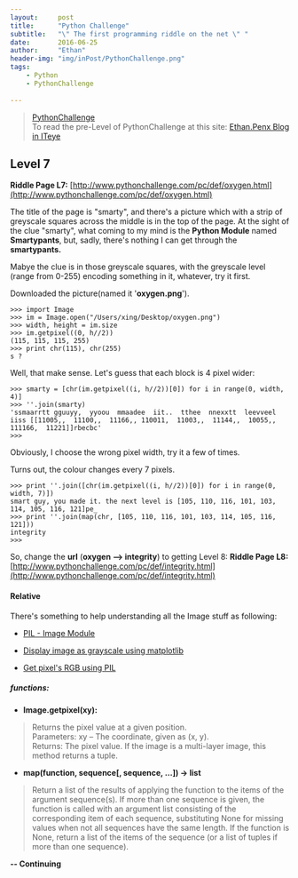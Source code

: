 ```yaml
---
layout:     post
title:      "Python Challenge"
subtitle:   "\" The first programming riddle on the net \" "
date:       2016-06-25
author:     "Ethan"
header-img: "img/inPost/PythonChallenge.png"
tags:
    - Python
    - PythonChallenge
    
---
```


> [PythonChallenge](http://www.pythonchallenge.com/)  
> To read the pre-Level of PythonChallenge at this site: [Ethan.Penx Blog in ITeye](http://jnstar.iteye.com/admin/blogs/2214796) 

## Level 7  

**Riddle Page L7:** [http://www.pythonchallenge.com/pc/def/oxygen.html](http://www.pythonchallenge.com/pc/def/oxygen.html) 

The title of the page is "smarty", and there's a picture which with a strip of greyscale squares across the middle is in the top of the page. At the sight of the clue "smarty", what coming to my mind is the **Python Module** named **Smartypants**, but, sadly, there's nothing I can get through the **smartypants.**

Mabye the clue is in those greyscale squares, with the greyscale level (range from 0-255) encoding something in it, whatever, try it first.

Downloaded the picture(named it '**oxygen.png**').

	>>> import Image
	>>> im = Image.open("/Users/xing/Desktop/oxygen.png")
	>>> width, height = im.size
	>>> im.getpixel((0, h//2))
	(115, 115, 115, 255)
	>>> print chr(115), chr(255)
	s ?

Well, that make sense. Let's guess that each block is 4 pixel wider:

	>>> smarty = [chr(im.getpixel((i, h//2))[0]) for i in range(0, width, 4)]
	>>> ''.join(smarty)
	'ssmaarrtt gguuyy,  yyoou  mmaadee  iit..  tthee  nnexxtt  leevveel  iiss [[11005,,  11100,,  11166,, 110011,  11003,,  11144,,  10055,, 111166,  11221]]rbecbc'
	>>> 

Obviously, I choose the wrong pixel width, try it a few of times.

Turns out, the colour changes every 7 pixels.
	
	>>> print ''.join([chr(im.getpixel((i, h//2))[0]) for i in range(0, width, 7)])
	smart guy, you made it. the next level is [105, 110, 116, 101, 103, 114, 105, 116, 121]pe_
	>>> print ''.join(map(chr, [105, 110, 116, 101, 103, 114, 105, 116, 121]))
	integrity
	>>> 

So, change the **url** (**oxygen --> integrity**) to getting Level 8:
**Riddle Page L8:** [http://www.pythonchallenge.com/pc/def/integrity.html](http://www.pythonchallenge.com/pc/def/integrity.html)

#### Relative

There's something to help understanding all the Image stuff as following:

* [PIL - Image Module](http://pillow.readthedocs.io/en/3.2.x/reference/Image.html)

* [Display image as grayscale using matplotlib](http://stackoverflow.com/questions/3823752/display-image-as-grayscale-using-matplotlib)

* [Get pixel's RGB using PIL](http://stackoverflow.com/questions/11064786/get-pixels-rgb-using-pil)

##### functions:

* **Image.getpixel(xy):**  
>	Returns the pixel value at a given position.  
Parameters:	xy – The coordinate, given as (x, y).  
Returns:	The pixel value. If the image is a multi-layer image, this method returns a tuple.


* **map(function, sequence[, sequence, ...]) -> list**   
> 	Return a list of the results of applying the function to the items of
    the argument sequence(s).  If more than one sequence is given, the
    function is called with an argument list consisting of the corresponding
    item of each sequence, substituting None for missing values when not all
    sequences have the same length.  If the function is None, return a list of the items of the sequence (or a list of tuples if more than one sequence).



**-- Continuing**

 